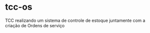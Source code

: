 # tcc-os
TCC realizando um sistema de controle de estoque juntamente com a criação de Ordens de serviço
